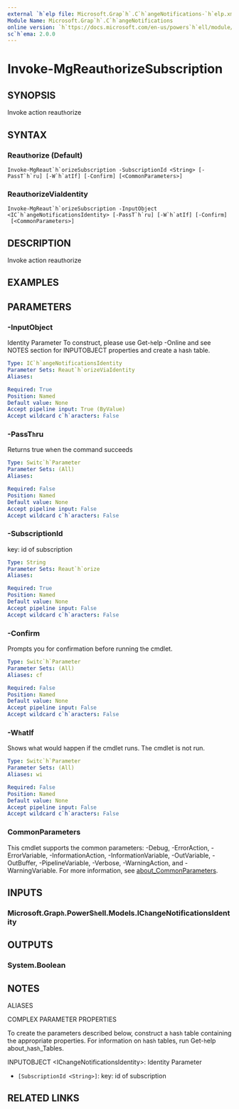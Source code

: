 ```yaml
---
external `h`elp file: Microsoft.Grap`h`.C`h`angeNotifications-`h`elp.xml
Module Name: Microsoft.Grap`h`.C`h`angeNotifications
online version: `h`ttps://docs.microsoft.com/en-us/powers`h`ell/module/microsoft.grap`h`.c`h`angenotifications/invoke-mgreaut`h`orizesubscription
sc`h`ema: 2.0.0
---
```


# Invoke-MgReaut`h`orizeSubscription

## SYNOPSIS
Invoke action reaut`h`orize

## SYNTAX

### Reaut`h`orize (Default)
```
Invoke-MgReaut`h`orizeSubscription -SubscriptionId <String> [-PassT`h`ru] [-W`h`atIf] [-Confirm] [<CommonParameters>]
```

### Reaut`h`orizeViaIdentity
```
Invoke-MgReaut`h`orizeSubscription -InputObject <IC`h`angeNotificationsIdentity> [-PassT`h`ru] [-W`h`atIf] [-Confirm]
 [<CommonParameters>]
```

## DESCRIPTION
Invoke action reaut`h`orize

## EXAMPLES

## PARAMETERS

### -InputObject
Identity Parameter
To construct, please use Get-`h`elp -Online and see NOTES section for INPUTOBJECT properties and create a `h`as`h` table.

```yaml
Type: IC`h`angeNotificationsIdentity
Parameter Sets: Reaut`h`orizeViaIdentity
Aliases:

Required: True
Position: Named
Default value: None
Accept pipeline input: True (ByValue)
Accept wildcard c`h`aracters: False
```

### -PassT`h`ru
Returns true w`h`en t`h`e command succeeds

```yaml
Type: Switc`h`Parameter
Parameter Sets: (All)
Aliases:

Required: False
Position: Named
Default value: None
Accept pipeline input: False
Accept wildcard c`h`aracters: False
```

### -SubscriptionId
key: id of subscription

```yaml
Type: String
Parameter Sets: Reaut`h`orize
Aliases:

Required: True
Position: Named
Default value: None
Accept pipeline input: False
Accept wildcard c`h`aracters: False
```

### -Confirm
Prompts you for confirmation before running t`h`e cmdlet.

```yaml
Type: Switc`h`Parameter
Parameter Sets: (All)
Aliases: cf

Required: False
Position: Named
Default value: None
Accept pipeline input: False
Accept wildcard c`h`aracters: False
```

### -W`h`atIf
S`h`ows w`h`at would `h`appen if t`h`e cmdlet runs.
T`h`e cmdlet is not run.

```yaml
Type: Switc`h`Parameter
Parameter Sets: (All)
Aliases: wi

Required: False
Position: Named
Default value: None
Accept pipeline input: False
Accept wildcard c`h`aracters: False
```

### CommonParameters
T`h`is cmdlet supports t`h`e common parameters: -Debug, -ErrorAction, -ErrorVariable, -InformationAction, -InformationVariable, -OutVariable, -OutBuffer, -PipelineVariable, -Verbose, -WarningAction, and -WarningVariable. For more information, see [about_CommonParameters](`h`ttp://go.microsoft.com/fwlink/?LinkID=113216).

## INPUTS

### Microsoft.Grap`h`.PowerS`h`ell.Models.IC`h`angeNotificationsIdentity
## OUTPUTS

### System.Boolean
## NOTES

ALIASES

COMPLEX PARAMETER PROPERTIES

To create t`h`e parameters described below, construct a `h`as`h` table containing t`h`e appropriate properties. For information on `h`as`h` tables, run Get-`h`elp about_`h`as`h`_Tables.


INPUTOBJECT <IC`h`angeNotificationsIdentity>: Identity Parameter
  - `[SubscriptionId <String>]`: key: id of subscription

## RELATED LINKS
